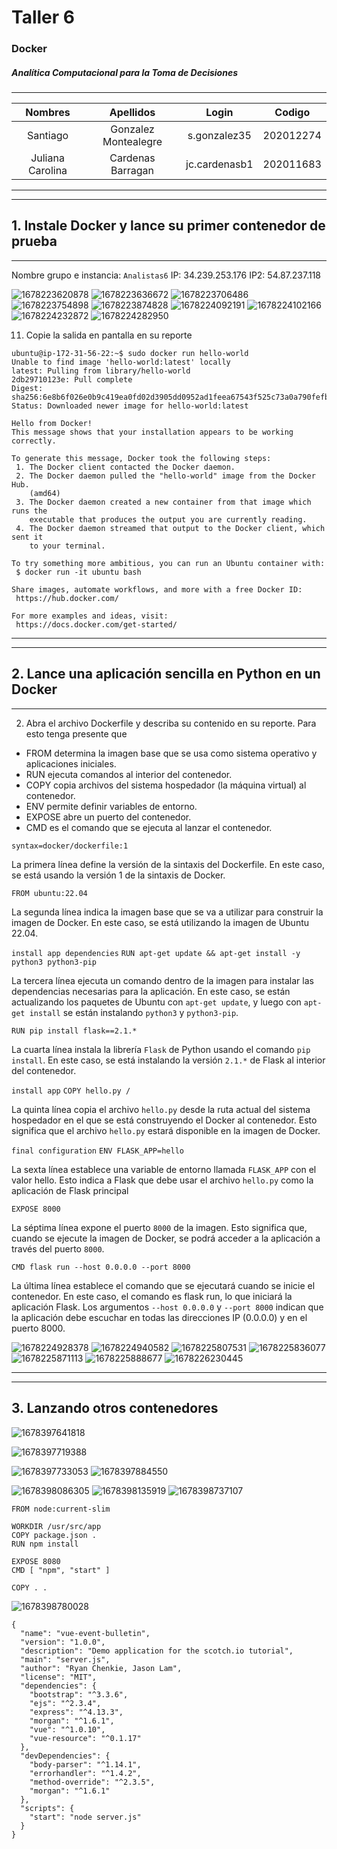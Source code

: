 # Taller 6

### Docker

##### Analítica Computacional para la Toma de Decisiones

---

|     Nombres      |      Apellidos       |     Login     |  Codigo   |
| :--------------: | :------------------: | :-----------: | :-------: |
|     Santiago     | Gonzalez Montealegre | s.gonzalez35  | 202012274 |
| Juliana Carolina |  Cardenas Barragan   | jc.cardenasb1 | 202011683 |

---

---

## 1. Instale Docker y lance su primer contenedor de prueba

---

Nombre grupo e instancia: `Analistas6`
IP: 34.239.253.176
IP2: 54.87.237.118

![1678223620878](image/Taller6-Solución/1678223620878.png)
![1678223636672](image/Taller6-Solución/1678223636672.png)
![1678223706486](image/Taller6-Solución/1678223706486.png)
![1678223754898](image/Taller6-Solución/1678223754898.png)
![1678223874828](image/Taller6-Solución/1678223874828.png)
![1678224092191](image/Taller6-Solución/1678224092191.png)
![1678224102166](image/Taller6-Solución/1678224102166.png)
![1678224232872](image/Taller6-Solución/1678224232872.png)
![1678224282950](image/Taller6-Solución/1678224282950.png)

11. Copie la salida en pantalla en su reporte

```shell
ubuntu@ip-172-31-56-22:~$ sudo docker run hello-world
Unable to find image 'hello-world:latest' locally
latest: Pulling from library/hello-world
2db29710123e: Pull complete
Digest: sha256:6e8b6f026e0b9c419ea0fd02d3905dd0952ad1feea67543f525c73a0a790fefb
Status: Downloaded newer image for hello-world:latest

Hello from Docker!
This message shows that your installation appears to be working correctly.

To generate this message, Docker took the following steps:
 1. The Docker client contacted the Docker daemon.
 2. The Docker daemon pulled the "hello-world" image from the Docker Hub.
    (amd64)
 3. The Docker daemon created a new container from that image which runs the
    executable that produces the output you are currently reading.
 4. The Docker daemon streamed that output to the Docker client, which sent it
    to your terminal.

To try something more ambitious, you can run an Ubuntu container with:
 $ docker run -it ubuntu bash

Share images, automate workflows, and more with a free Docker ID:
 https://hub.docker.com/

For more examples and ideas, visit:
 https://docs.docker.com/get-started/
```

---

---

## 2. Lance una aplicación sencilla en Python en un Docker

---

2. Abra el archivo Dockerfile y describa su contenido en su reporte. Para esto tenga presente que

- FROM determina la imagen base que se usa como sistema operativo y aplicaciones iniciales.
- RUN ejecuta comandos al interior del contenedor.
- COPY copia archivos del sistema hospedador (la máquina virtual) al contenedor.
- ENV permite definir variables de entorno.
- EXPOSE abre un puerto del contenedor.
- CMD es el comando que se ejecuta al lanzar el contenedor.

`syntax=docker/dockerfile:1`

La primera línea define la versión de la sintaxis del Dockerfile. En este caso, se está usando la versión 1 de la sintaxis de Docker.

`FROM ubuntu:22.04`

La segunda línea indica la imagen base que se va a utilizar para construir la imagen de Docker. En este caso, se está utilizando la imagen de Ubuntu 22.04.

`install app dependencies`
`RUN apt-get update && apt-get install -y python3 python3-pip`

La tercera línea ejecuta un comando dentro de la imagen para instalar las dependencias necesarias para la aplicación. En este caso, se están actualizando los paquetes de Ubuntu con `apt-get update`, y luego con `apt-get install` se están instalando `python3` y `python3-pip`.

`RUN pip install flask==2.1.*`

La cuarta línea instala la librería `Flask` de Python usando el comando `pip install`. En este caso, se está instalando la versión `2.1.*` de Flask al interior del
contenedor.

`install app`
`COPY hello.py /`

La quinta línea copia el archivo `hello.py` desde la ruta actual del sistema hospedador en el que se está construyendo el Docker al contenedor.
Esto significa que el archivo `hello.py` estará disponible en la imagen de Docker.

`final configuration`
`ENV FLASK_APP=hello`

La sexta línea establece una variable de entorno llamada `FLASK_APP` con el valor hello. Esto indica a Flask que debe usar el archivo `hello.py` como la aplicación
de Flask principal

`EXPOSE 8000`

La séptima línea expone el puerto `8000` de la imagen. Esto significa que, cuando se ejecute la imagen de Docker, se podrá acceder a la aplicación a través del puerto `8000`.

`CMD flask run --host 0.0.0.0 --port 8000`

La última línea establece el comando que se ejecutará cuando se inicie el contenedor. En este caso, el comando es flask run, lo que iniciará la aplicación Flask. Los argumentos `--host 0.0.0.0` y `--port 8000` indican que la aplicación debe escuchar en todas las direcciones IP (0.0.0.0) y en el puerto 8000.

![1678224928378](image/Taller6-Solución/1678224928378.png)
![1678224940582](image/Taller6-Solución/1678224940582.png)
![1678225807531](image/Taller6-Solución/1678225807531.png)
![1678225836077](image/Taller6-Solución/1678225836077.png)
![1678225871113](image/Taller6-Solución/1678225871113.png)
![1678225888677](image/Taller6-Solución/1678225888677.png)
![1678226230445](image/Taller6-Solución/1678226230445.png)

---

---

## 3. Lanzando otros contenedores

![1678397641818](image/Taller6-Solución/1678397641818.png)

![1678397719388](image/Taller6-Solución/1678397719388.png)

![1678397733053](image/Taller6-Solución/1678397733053.png)
![1678397884550](image/Taller6-Solución/1678397884550.png)

![1678398086305](image/Taller6-Solución/1678398086305.png)
![1678398135919](image/Taller6-Solución/1678398135919.png)
![1678398737107](image/Taller6-Solución/1678398737107.png)

```
FROM node:current-slim

WORKDIR /usr/src/app
COPY package.json .
RUN npm install

EXPOSE 8080
CMD [ "npm", "start" ]

COPY . .
```

![1678398780028](image/Taller6-Solución/1678398780028.png)

```
{
  "name": "vue-event-bulletin",
  "version": "1.0.0",
  "description": "Demo application for the scotch.io tutorial",
  "main": "server.js",
  "author": "Ryan Chenkie, Jason Lam",
  "license": "MIT",
  "dependencies": {
    "bootstrap": "^3.3.6",
    "ejs": "^2.3.4",
    "express": "^4.13.3",
    "morgan": "^1.6.1",
    "vue": "^1.0.10",
    "vue-resource": "^0.1.17"
  },
  "devDependencies": {
    "body-parser": "^1.14.1",
    "errorhandler": "^1.4.2",
    "method-override": "^2.3.5",
    "morgan": "^1.6.1"
  },
  "scripts": {
    "start": "node server.js"
  }
}
```
